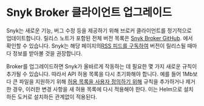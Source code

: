# Snyk Broker 클라이언트 업그레이드

Snyk는 새로운 기능, 버그 수정 등을 제공하기 위해 브로커 클라이언트를 정기적으로 업데이트합니다. 릴리스 노트가 포함된 전체 버전 목록은 [Snyk Broker GitHub](https://github.com/snyk/broker/releases). 에서 확인할 수 있습니다. Snyk는 해당 페이지의[RSS 피드를 구독하여](https://github.com/snyk/broker/releases.atom) 버전이 릴리스될 때마다 정보를 받아볼 것을 권장합니다.

Broker를 업그레이드하면 Snyk가 올바르게 작동하는 데 필요한 몇 가지 새로운 규칙이 추가될 수 있습니다. 따라서 API 허용 목록을 다시 초기화해야 합니다. 예를 들어 1Mb보다 큰 파일을 지원하기 위해 [허용 목록을 사용자 정의하기 위해](https://docs.snyk.io/snyk-admin/snyk-broker/how-to-install-and-configure-your-snyk-broker-client/advanced-configuration-for-snyk-broker-docker-installation#custom-approved-listing-filter) 규칙을 추가하거나 제거한 경우, 이러한 변경 사항을 새 허용 목록에 다시 적용해야 한다. 이는 Helm으로 설치하든 도커로 설치하든 관계없이 적용된다.
